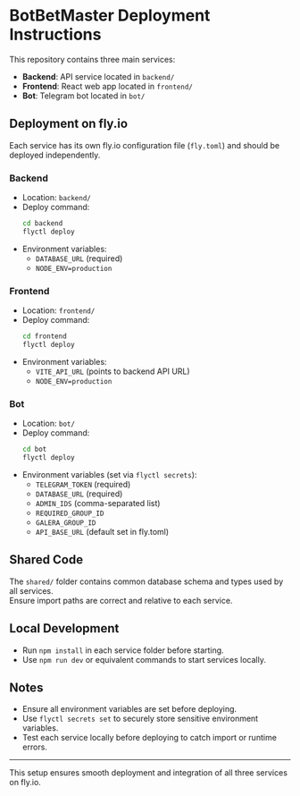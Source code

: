 # BotBetMaster Deployment Instructions

This repository contains three main services:

- **Backend**: API service located in `backend/`
- **Frontend**: React web app located in `frontend/`
- **Bot**: Telegram bot located in `bot/`

## Deployment on fly.io

Each service has its own fly.io configuration file (`fly.toml`) and should be deployed independently.

### Backend

- Location: `backend/`
- Deploy command:  
  ```bash
  cd backend
  flyctl deploy
  ```
- Environment variables:  
  - `DATABASE_URL` (required)  
  - `NODE_ENV=production`

### Frontend

- Location: `frontend/`
- Deploy command:  
  ```bash
  cd frontend
  flyctl deploy
  ```
- Environment variables:  
  - `VITE_API_URL` (points to backend API URL)  
  - `NODE_ENV=production`

### Bot

- Location: `bot/`
- Deploy command:  
  ```bash
  cd bot
  flyctl deploy
  ```
- Environment variables (set via `flyctl secrets`):  
  - `TELEGRAM_TOKEN` (required)  
  - `DATABASE_URL` (required)  
  - `ADMIN_IDS` (comma-separated list)  
  - `REQUIRED_GROUP_ID`  
  - `GALERA_GROUP_ID`  
  - `API_BASE_URL` (default set in fly.toml)

## Shared Code

The `shared/` folder contains common database schema and types used by all services.  
Ensure import paths are correct and relative to each service.

## Local Development

- Run `npm install` in each service folder before starting.  
- Use `npm run dev` or equivalent commands to start services locally.

## Notes

- Ensure all environment variables are set before deploying.  
- Use `flyctl secrets set` to securely store sensitive environment variables.  
- Test each service locally before deploying to catch import or runtime errors.

---

This setup ensures smooth deployment and integration of all three services on fly.io.
